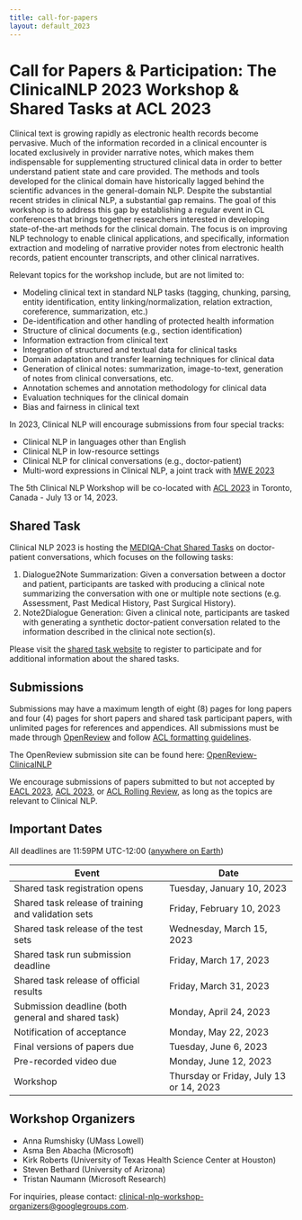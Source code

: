```yaml
---
title: call-for-papers
layout: default_2023
---
```


# Call for Papers & Participation: The ClinicalNLP 2023 Workshop & Shared Tasks at ACL 2023

Clinical text is growing rapidly as electronic health records become pervasive.
Much of the information recorded in a clinical encounter is located exclusively in provider narrative notes, which makes them indispensable for supplementing structured clinical data in order to better understand patient state and care provided.
The methods and tools developed for the clinical domain have historically lagged behind the scientific advances in the general-domain NLP.
Despite the substantial recent strides in clinical NLP, a substantial gap remains.
The goal of this workshop is to address this gap by establishing a regular event in CL conferences that brings together researchers interested in developing state-of-the-art methods for the clinical domain.
The focus is on improving NLP technology to enable clinical applications, and specifically, information extraction and modeling of narrative provider notes from electronic health records, patient encounter transcripts, and other clinical narratives.

Relevant topics for the workshop include, but are not limited to:
* Modeling clinical text in standard NLP tasks (tagging, chunking, parsing, entity identification, entity linking/normalization, relation extraction, coreference, summarization, etc.)
* De-identification and other handling of protected health information
* Structure of clinical documents (e.g., section identification)
* Information extraction from clinical text
* Integration of structured and textual data for clinical tasks
* Domain adaptation and transfer learning techniques for clinical data
* Generation of clinical notes: summarization, image-to-text, generation of notes from clinical conversations, etc.
* Annotation schemes and annotation methodology for clinical data
* Evaluation techniques for the clinical domain
* Bias and fairness in clinical text

In 2023, Clinical NLP will encourage submissions from four special tracks:
* Clinical NLP in languages other than English
* Clinical NLP in low-resource settings
* Clinical NLP for clinical conversations (e.g., doctor-patient)
* Multi-word expressions in Clinical NLP, a joint track with [MWE 2023](https://multiword.org/mwe2023/)

The 5th Clinical NLP Workshop will be co-located with [ACL 2023](https://2023.aclweb.org/) in Toronto, Canada - July 13 or 14, 2023. 

## Shared Task

Clinical NLP 2023 is hosting the [MEDIQA-Chat Shared Tasks](https://sites.google.com/view/mediqa2023/clinicalnlp-mediqa-chat-2023) on doctor-patient conversations, which focuses on the following tasks:

1. Dialogue2Note Summarization: Given a conversation between a doctor and patient, participants are tasked with producing a clinical note summarizing the conversation with one or multiple note sections (e.g. Assessment, Past Medical History, Past Surgical History). 
2. Note2Dialogue Generation: Given a clinical note, participants are tasked with generating a synthetic doctor-patient conversation related to the information described in the clinical note section(s). 

Please visit the [shared task website](https://sites.google.com/view/mediqa2023/clinicalnlp-mediqa-chat-2023) to register to participate and for additional information about the shared tasks.

## Submissions

Submissions may have a maximum length of eight (8) pages for long papers and four (4) pages for short papers and shared task participant papers, with unlimited pages for references and appendices.
All submissions must be made through [OpenReview](https://openreview.net/) and follow [ACL formatting guidelines](https://acl-org.github.io/ACLPUB/formatting.html).

The OpenReview submission site can be found here: [OpenReview-ClinicalNLP](https://openreview.net/group?id=aclweb.org/ACL/2023/Workshop/Clinical_NLP)

We encourage submissions of papers submitted to but not accepted by [EACL 2023](https://2023.eacl.org/), [ACL 2023](https://2023.aclweb.org/), or [ACL Rolling Review](https://aclrollingreview.org/), as long as the topics are relevant to Clinical NLP.

## Important Dates

All deadlines are 11:59PM UTC-12:00 ([anywhere on Earth](https://www.timeanddate.com/time/zones/aoe))

| Event                                               | Date                                    |
| --------------------------------------------------- | --------------------------------------- |
| Shared task registration opens                      | Tuesday, January 10, 2023               |
| Shared task release of training and validation sets | Friday, February 10, 2023               |
| Shared task release of the test sets                | Wednesday, March 15, 2023               |
| Shared task run submission deadline                 | Friday, March 17, 2023                  |
| Shared task release of official results             | Friday, March 31, 2023                  |
| Submission deadline (both general and shared task)  | Monday, April 24, 2023                  |
| Notification of acceptance                          | Monday, May 22, 2023                    |
| Final versions of papers due                        | Tuesday, June 6, 2023                   |
| Pre-recorded video due                              | Monday, June 12, 2023                   |
| Workshop                                            | Thursday or Friday, July 13 or 14, 2023 |

## Workshop Organizers

* Anna Rumshisky (UMass Lowell)
* Asma Ben Abacha (Microsoft)
* Kirk Roberts (University of Texas Health Science Center at Houston)
* Steven Bethard (University of Arizona)
* Tristan Naumann (Microsoft Research)

For inquiries, please contact: clinical-nlp-workshop-organizers@googlegroups.com. 
